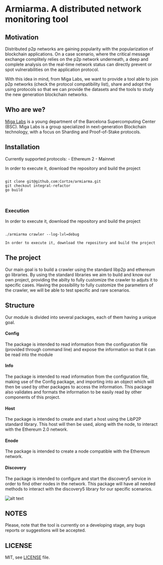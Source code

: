 # Armiarma. A distributed network monitoring tool

## Motivation
Distributed p2p networks are gaining popularity with the popularization of blockchain applications. On a case scenario, where the critical message exchange complitely relies on the p2p network underneath, a deep and complete analysis on the real-time network status can directly prevent or spot vulnerabilities on the application protocol.

With this idea in mind, from Miga Labs, we want to provide a tool able to join p2p networks (check the protocol compatibility list), share and adopt the using protocols so that we can provide the datasets and the tools to study the new generation blockchain networks.

## Who are we?
[Miga Labs](http://migalabs.es/) is a young department of the Barcelona Supercomputing Center (BSC). Miga Labs is a group specialized in next-generation Blockchain technology, with a focus on Sharding and Proof-of-Stake protocols.

## Installation

Currently supported protocols:
    - Ethereum 2
        - Mainnet

In order to execute it, download the repository and build the project
```

git clone git@github.com:Cortze/armiarma.git
git checkout integral-refactor
go build



```

### Execution
In order to execute it, download the repository and build the project
```

./armiarma crawler --log-lvl=debug

In order to execute it, download the repository and build the project
```

## The project

Our main goal is to build a crawler using the standard libp2p and ethereum go libraries.
By using the standard libraries we aim to build and know our own project, providing the abilty to fully customize the crawler to adjuts it to specific cases.
Having the possibility to fully customize the parameters of the crawler, we will be able to test specific and rare scenarios.

## Structure

Our module is divided into several packages, each of them having a unique goal.

#### Config
The package is intended to read information from the configuration file (provided through command line) and expose the information so that it can be read into the module

#### Info
The package is intended to read information from the configuration file, making use of the Config package, and importing into an object which will then be used by other packages to access the information. This package also validates and formats the information to be easily read by other components of this project.

#### Host
The package is intended to create and start a host using the LibP2P standard library. This host will then be used, along with the node, to interact with the Ethereum 2.0 network.

#### Enode
The package is intended to create a node compatible with the Ethereum network.

#### Discovery
The package is intended to configure and start the discovery5 service in order to find other nodes in the network.
This package will have all needed methods to interact with the discovery5 library for our specific scenarios.


![alt text](https://github.com/Cortze/armiarma/blob/integral-refactor/Armiarma_packages.png)

## NOTES
Please, note that the tool is currently on a developing stage, any bugs reports or suggestions will be accepted.

## LICENSE
MIT, see [LICENSE](https://github.com/Cortze/armiarma/blob/master/LICENSE) file.
